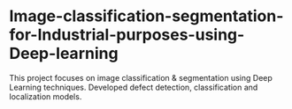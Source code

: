 # Image-classification-segmentation-for-Industrial-purposes-using-Deep-learning
This project focuses on image classification &amp; segmentation using Deep Learning techniques. Developed defect detection, classification and localization models.
